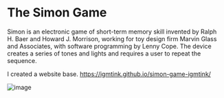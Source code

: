 # The Simon Game

Simon is an electronic game of short-term memory skill invented by Ralph H. Baer and Howard J. Morrison, working for toy design firm Marvin Glass and Associates, with software programming by Lenny Cope. The device creates a series of tones and lights and requires a user to repeat the sequence.

I created a website base.
https://igmtink.github.io/simon-game-igmtink/

![image](https://user-images.githubusercontent.com/117252369/200504474-6176bad7-e432-4a0a-95b1-b61fe3917ec5.png)
